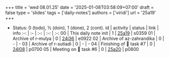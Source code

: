 +++
title = 'wed 08.01.25'
date = '2025-01-08T03:58:09+07:00'
draft = false
type = 'slides'
tags = ['daily-notes']
authors = ['viridi']
url = '25a19'
+++
<!--more-->

+ Status: 0 (todo), &half; (doin), 1 (done), 2 (cont).
id | activity | status | link | info
:-: | :- | :-: | :-: | :-:
00 | This daily note init      | 1 | [25a19](/rusn/25a19) | s0359
01 | Archive of r-mulya        | 0 | [24j36](/rusn/24j36) | e0922
02 | Archive of az-zahrandika  | 0 | - | -
03 | Archive of r-sutiadi      | 0 | - | -
04 | Finishing of 🦙 task #7   | 0 | [24l08](/rusn/24l08) | p0700
05 | Meeting on 🦙 task #6     | 0 | [25a20](/rusn/25a20) | p0800

